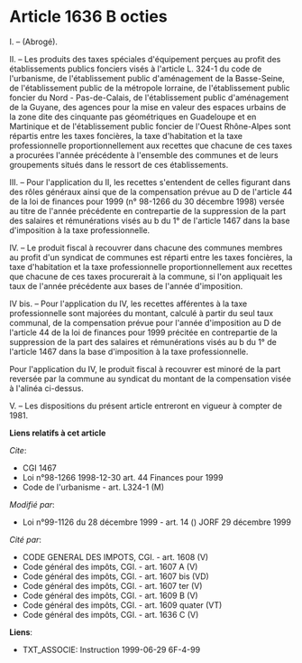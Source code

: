 # Article 1636 B octies

I. – (Abrogé).

II. – Les produits des taxes spéciales d'équipement perçues au profit des établissements publics fonciers visés à l'article
L. 324-1 du code de l'urbanisme, de l'établissement public d'aménagement de la Basse-Seine, de l'établissement public de la
métropole lorraine, de l'établissement public foncier du Nord - Pas-de-Calais, de l'établissement public d'aménagement de la
Guyane, des agences pour la mise en valeur des espaces urbains de la zone dite des cinquante pas géométriques en Guadeloupe
et en Martinique et de l'établissement public foncier de l'Ouest Rhône-Alpes sont répartis entre les taxes foncières, la taxe
d'habitation et la taxe professionnelle proportionnellement aux recettes que chacune de ces taxes a procurées l'année
précédente à l'ensemble des communes et de leurs groupements situés dans le ressort de ces établissements.

III. – Pour l'application du II, les recettes s'entendent de celles figurant dans des rôles généraux ainsi que de la
compensation prévue au D de l'article 44 de la loi de finances pour 1999 (n° 98-1266 du 30 décembre 1998) versée au titre de
l'année précédente en contrepartie de la suppression de la part des salaires et rémunérations visés au b du 1° de l'article
1467 dans la base d'imposition à la taxe professionnelle.

IV. – Le produit fiscal à recouvrer dans chacune des communes membres au profit d'un syndicat de communes est réparti entre
les taxes foncières, la taxe d'habitation et la taxe professionnelle proportionnellement aux recettes que chacune de ces
taxes procurerait à la commune, si l'on appliquait les taux de l'année précédente aux bases de l'année d'imposition.

IV bis. – Pour l'application du IV, les recettes afférentes à la taxe professionnelle sont majorées du montant, calculé à
partir du seul taux communal, de la compensation prévue pour l'année d'imposition au D de l'article 44 de la loi de finances
pour 1999 précitée en contrepartie de la suppression de la part des salaires et rémunérations visés au b du 1° de l'article
1467 dans la base d'imposition à la taxe professionnelle.

Pour l'application du IV, le produit fiscal à recouvrer est minoré de la part reversée par la commune au syndicat du montant
de la compensation visée à l'alinéa ci-dessus.

V. – Les dispositions du présent article entreront en vigueur à compter de 1981.

**Liens relatifs à cet article**

_Cite_:

  - CGI 1467
  - Loi n°98-1266 1998-12-30 art. 44 Finances pour 1999
  - Code de l'urbanisme - art. L324-1 (M)

_Modifié par_:

  - Loi n°99-1126 du 28 décembre 1999 - art. 14 () JORF 29 décembre 1999

_Cité par_:

  - CODE GENERAL DES IMPOTS, CGI. - art. 1608 (V)
  - Code général des impôts, CGI. - art. 1607 A (V)
  - Code général des impôts, CGI. - art. 1607 bis (VD)
  - Code général des impôts, CGI. - art. 1607 ter (V)
  - Code général des impôts, CGI. - art. 1609 B (V)
  - Code général des impôts, CGI. - art. 1609 quater (VT)
  - Code général des impôts, CGI. - art. 1636 C (V)

**Liens**:

  - TXT_ASSOCIE: Instruction 1999-06-29 6F-4-99
